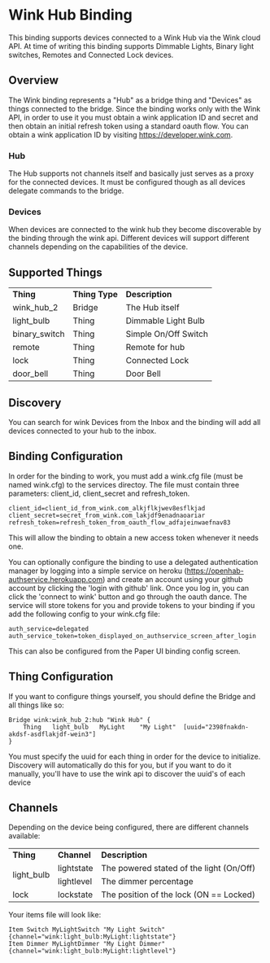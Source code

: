 # Wink Hub Binding

This binding supports devices connected to a Wink Hub via the Wink cloud API.  At time of writing this binding supports Dimmable Lights, Binary light switches, Remotes and Connected Lock devices.

## Overview

The Wink binding represents a "Hub" as a bridge thing and "Devices" as things connected to the bridge.  Since the binding works only with the Wink API, in order to use it you must obtain a wink application ID and secret and then obtain an initial refresh token using a standard oauth flow.  You can obtain a wink application ID by visiting https://developer.wink.com.

### Hub

The Hub supports not channels itself and basically just serves as a proxy for the connected devices.  It must be configured though as all devices delegate commands to the bridge.

### Devices

When devices are connected to the wink hub they become discoverable by the binding through the wink api.  Different devices will support different channels depending on the capabilities of the device.

## Supported Things

<table>
<tr><td><b>Thing</b></td><td><b>Thing Type</b></td><td><b>Description</b></td></tr>
<tr><td>wink_hub_2</td><td>Bridge</td><td>The Hub itself</td></tr>
<tr><td>light_bulb</td><td>Thing</td><td>Dimmable Light Bulb</td></tr>
<tr><td>binary_switch</td><td>Thing</td><td>Simple On/Off Switch</td></tr>
<tr><td>remote</td><td>Thing</td><td>Remote for hub</td></tr>
<tr><td>lock</td><td>Thing</td><td>Connected Lock</td></tr>
<tr><td>door_bell</td><td>Thing</td><td>Door Bell</td></tr>
</table>

## Discovery

You can search for wink Devices from the Inbox and the binding will add all devices connected to your hub to the inbox.

## Binding Configuration

In order for the binding to work, you must add a wink.cfg file (must be named wink.cfg) to the services directoy.  The file must contain three parameters: client_id, client_secret and refresh_token.

```
client_id=client_id_from_wink.com_alkjflkjwev8esflkjad
client_secret=secret_from_wink.com_lakjdf9enadnaoariar
refresh_token=refresh_token_from_oauth_flow_adfajeinwaefnav83
```

This will allow the binding to obtain a new access token whenever it needs one.

You can optionally configure the binding to use a delegated authentication manager by logging into a simple service on heroku (https://openhab-authservice.herokuapp.com) and create an account using your github account by clicking the 'login with github' link.  Once you log in, you can click the 'connect to wink' button and go through the oauth dance.  The service will store tokens for you and provide tokens to your binding if you add the following config to your wink.cfg file:

```
auth_service=delegated
auth_service_token=token_displayed_on_authservice_screen_after_login
```

This can also be configured from the Paper UI binding config screen.

## Thing Configuration

If you want to configure things yourself, you should define the Bridge and all things like so:

```
Bridge wink:wink_hub_2:hub "Wink Hub" {
	Thing	light_bulb   MyLight	"My Light"  [uuid="2398fnakdn-akdsf-asdflakjdf-wein3"]
}
```

You must specify the uuid for each thing in order for the device to initialize.  Discovery will automatically do this for you, but if you want to do it manually, you'll have to use the wink api to discover the uuid's of each device

## Channels

Depending on the device being configured, there are different channels available:

<table>
<tr><td><b>Thing</b></td><td><b>Channel</b></td><td><b>Description</b></td></tr>
<tr><td rowspan="2">light_bulb</td><td>lightstate</td><td>The powered stated of the light (On/Off)</td></tr>
<tr><td>lightlevel</td><td>The dimmer percentage</td></tr>
<tr><td>lock</td><td>lockstate</td><td>The position of the lock (ON == Locked)</td></tr>
</table>

Your items file will look like:

```
Item Switch MyLightSwitch "My Light Switch"  {channel="wink:light_bulb:MyLight:lightstate"}
Item Dimmer MyLightDimmer "My Light Dimmer"  {channel="wink:light_bulb:MyLight:lightlevel"}
```
